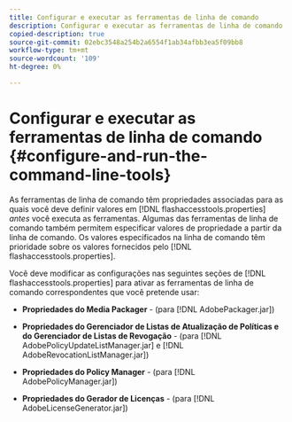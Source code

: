 ```yaml
---
title: Configurar e executar as ferramentas de linha de comando
description: Configurar e executar as ferramentas de linha de comando
copied-description: true
source-git-commit: 02ebc3548a254b2a6554f1ab34afbb3ea5f09bb8
workflow-type: tm+mt
source-wordcount: '109'
ht-degree: 0%

---
```


# Configurar e executar as ferramentas de linha de comando {#configure-and-run-the-command-line-tools}

As ferramentas de linha de comando têm propriedades associadas para as quais você deve definir valores em [!DNL flashaccesstools.properties] *antes* você executa as ferramentas. Algumas das ferramentas de linha de comando também permitem especificar valores de propriedade a partir da linha de comando. Os valores especificados na linha de comando têm prioridade sobre os valores fornecidos pelo [!DNL flashaccesstools.properties].

Você deve modificar as configurações nas seguintes seções de [!DNL flashaccesstools.properties] para ativar as ferramentas de linha de comando correspondentes que você pretende usar:

* **Propriedades do Media Packager** - (para [!DNL AdobePackager.jar])

* **Propriedades do Gerenciador de Listas de Atualização de Políticas e do Gerenciador de Listas de Revogação** - (para [!DNL AdobePolicyUpdateListManager.jar] e [!DNL AdobeRevocationListManager.jar])

* **Propriedades do Policy Manager** - (para [!DNL AdobePolicyManager.jar])

* **Propriedades do Gerador de Licenças** - (para [!DNL AdobeLicenseGenerator.jar])
